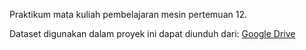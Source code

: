 Praktikum mata kuliah pembelajaran mesin pertemuan 12.

Dataset digunakan dalam proyek ini dapat diunduh dari:
[Google Drive](https://drive.google.com/drive/folders/1SZpFYpBqIZunKMWDkMu04wB9n1W532Ad?usp=sharing)
